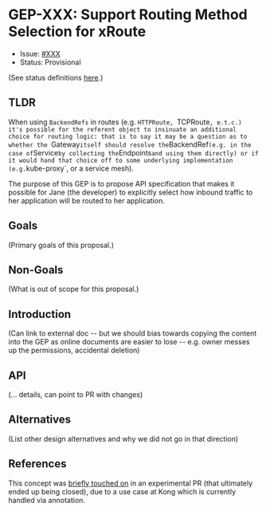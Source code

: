 # GEP-XXX: Support Routing Method Selection for xRoute

* Issue: [#XXX](https://github.com/kubernetes-sigs/gateway-api/issues/XXX)
* Status: Provisional

(See status definitions [here](overview.md#status).)

## TLDR

When using `BackendRefs` in routes (e.g. `HTTPRoute, `TCPRoute`, e.t.c.) it's
possible for the referent object to insinuate an additional choice for routing
logic: that is to say it may be a question as to whether the `Gateway` itself
should resolve the `BackendRef` (e.g. in the case of `Service` by collecting
the `Endpoints` and using them directly) or if it would hand that choice off to
some underlying implementation (e.g. `kube-proxy`, or a service mesh).

The purpose of this GEP is to propose API specification that makes it possible
for Jane (the developer) to explicitly select how inbound traffic to her
application will be routed to her application.

## Goals

(Primary goals of this proposal.)

## Non-Goals

(What is out of scope for this proposal.)

## Introduction

(Can link to external doc -- but we should bias towards copying
the content into the GEP as online documents are easier to lose
-- e.g. owner messes up the permissions, accidental deletion)

## API

(... details, can point to PR with changes)

## Alternatives

(List other design alternatives and why we did not go in that
direction)

## References

This concept was [briefly touched on][993] in an experimental PR (that
ultimately ended up being closed), due to a use case at Kong which is currently
handled via annotation.

[993]:https://github.com/kubernetes-sigs/gateway-api/pull/993#issuecomment-1013321918
